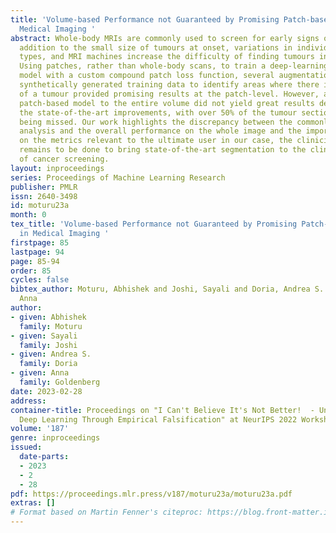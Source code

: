 ```yaml
---
title: 'Volume-based Performance not Guaranteed by Promising Patch-based Results in
  Medical Imaging '
abstract: Whole-body MRIs are commonly used to screen for early signs of cancer. In
  addition to the small size of tumours at onset, variations in individuals, tumour
  types, and MRI machines increase the difficulty of finding tumours in these scans.
  Using patches, rather than whole-body scans, to train a deep-learning-based segmentation
  model with a custom compound patch loss function, several augmentations, and additional
  synthetically generated training data to identify areas where there is a high probability
  of a tumour provided promising results at the patch-level. However, applying the
  patch-based model to the entire volume did not yield great results despite all of
  the state-of-the-art improvements, with over 50% of the tumour sections in the dataset
  being missed. Our work highlights the discrepancy between the commonly used patch-based
  analysis and the overall performance on the whole image and the importance of focusing
  on the metrics relevant to the ultimate user in our case, the clinician. Much work
  remains to be done to bring state-of-the-art segmentation to the clinical practice
  of cancer screening.
layout: inproceedings
series: Proceedings of Machine Learning Research
publisher: PMLR
issn: 2640-3498
id: moturu23a
month: 0
tex_title: 'Volume-based Performance not Guaranteed by Promising Patch-based Results
  in Medical Imaging '
firstpage: 85
lastpage: 94
page: 85-94
order: 85
cycles: false
bibtex_author: Moturu, Abhishek and Joshi, Sayali and Doria, Andrea S. and Goldenberg,
  Anna
author:
- given: Abhishek
  family: Moturu
- given: Sayali
  family: Joshi
- given: Andrea S.
  family: Doria
- given: Anna
  family: Goldenberg
date: 2023-02-28
address:
container-title: Proceedings on "I Can't Believe It's Not Better!  - Understanding
  Deep Learning Through Empirical Falsification" at NeurIPS 2022 Workshops
volume: '187'
genre: inproceedings
issued:
  date-parts:
  - 2023
  - 2
  - 28
pdf: https://proceedings.mlr.press/v187/moturu23a/moturu23a.pdf
extras: []
# Format based on Martin Fenner's citeproc: https://blog.front-matter.io/posts/citeproc-yaml-for-bibliographies/
---
```

